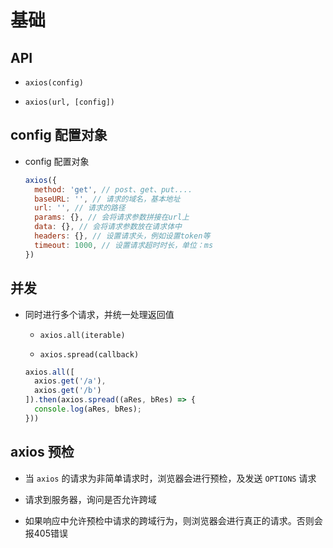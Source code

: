 # 基础

## API

*   `axios(config)`

*   `axios(url, [config])`

## config 配置对象

*   config 配置对象

    ```javascript
    axios({
      method: 'get', // post、get、put....
      baseURL: '', // 请求的域名，基本地址
      url: '', // 请求的路径
      params: {}, // 会将请求参数拼接在url上
      data: {}, // 会将请求参数放在请求体中
      headers: {}, // 设置请求头，例如设置token等
      timeout: 1000, // 设置请求超时时长，单位：ms
    })
    ```

## 并发

*   同时进行多个请求，并统一处理返回值

    *   `axios.all(iterable)`

    *   `axios.spread(callback)`

    ```javascript
    axios.all([
      axios.get('/a'),
      axios.get('/b')
    ]).then(axios.spread((aRes, bRes) => {
      console.log(aRes, bRes);
    }))
    ```

## axios 预检

*   当 `axios` 的请求为非简单请求时，浏览器会进行预检，及发送 `OPTIONS` 请求

*   请求到服务器，询问是否允许跨域

*   如果响应中允许预检中请求的跨域行为，则浏览器会进行真正的请求。否则会报405错误
